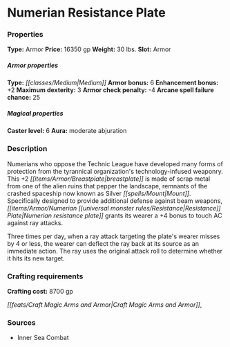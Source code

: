﻿---
Title: "Numerian Resistance Plate"
Type: "Armor"
Price: "16350 gp"
Weight: "30 lbs."
Slot: "Armor"
Armor properties Type: "Medium"
Armor bonus: "6"
Enhancement bonus: "+2"
Maximum dexterity: "3"
Armor check penalty: "-4"
Arcane spell failure chance: "25"
Caster level: "6"
Aura: "moderate abjuration"
Description: |
  "Numerians who oppose the Technic League have developed many forms of protection from the tyrannical organization's technology-infused weaponry. This _+2 breastplate_ is made of scrap metal from one of the alien ruins that pepper the landscape, remnants of the crashed spaceship now known as Silver Mount. Specifically designed to provide additional defense against beam weapons, _Numerian resistance plate_ grants its wearer a +4 bonus to touch AC against ray attacks.
  Three times per day, when a ray attack targeting the plate's wearer misses by 4 or less, the wearer can deflect the ray back at its source as an immediate action. The ray uses the original attack roll to determine whether it hits its new target."
Crafting cost: "8700 gp"
Sources: "['Inner Sea Combat']"
---

# Numerian Resistance Plate

### Properties

**Type:** Armor **Price:** 16350 gp **Weight:** 30 lbs. **Slot:** Armor

##### Armor properties

**Type:** _[[classes/Medium|Medium]]_ **Armor bonus:** 6 **Enhancement bonus:** +2 **Maximum dexterity:** 3 **Armor check penalty:** -4 **Arcane spell failure chance:** 25

##### Magical properties

**Caster level:** 6 **Aura:** moderate abjuration

### Description

Numerians who oppose the Technic League have developed many forms of protection from the tyrannical organization's technology-infused weaponry. This +2 _[[items/Armor/Breastplate|breastplate]]_ is made of scrap metal from one of the alien ruins that pepper the landscape, remnants of the crashed spaceship now known as Silver _[[spells/Mount|Mount]]_. Specifically designed to provide additional defense against beam weapons, _[[items/Armor/Numerian _[[universal monster rules/Resistance|Resistance]]_ Plate|Numerian _resistance_ plate]]_ grants its wearer a +4 bonus to touch AC against ray attacks.

Three times per day, when a ray attack targeting the plate's wearer misses by 4 or less, the wearer can deflect the ray back at its source as an immediate action. The ray uses the original attack roll to determine whether it hits its new target.

### Crafting requirements

**Crafting cost:** 8700 gp

_[[feats/Craft Magic Arms and Armor|Craft Magic Arms and Armor]]_,

### Sources

* Inner Sea Combat